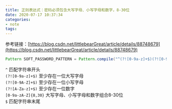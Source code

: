 ```yaml
---
title: 正则表达式：密码必须包含大写字母、小写字母和数字，8-30位
date: 2020-07-17 10:37:34 
categories: 
- note
tags: 
---
```

参考链接：[https://blog.csdn.net/littlebearGreat/article/details/88748679](https://blog.csdn.net/littlebearGreat/article/details/88748679)  
  
```java  
Pattern SOFT_PASSWORD_PATTERN = Pattern.compile("^(?![0-9a-z]+$)(?![0-9A-Z]+$)(?![A-Za-z]+$)[0-9a-zA-Z]{8,30}$");  
```  
  
`^` 匹配字符串开头  
`(?![0-9a-z]+$)` 至少存在一位大写字母  
`(?![0-9A-Z]+$)` 至少存在一位小写字母  
`(?![A-Za-z]+$)` 至少存在一位数字  
`[0-9a-zA-Z]{8,30}` 大写字母、小写字母和数字组合8-30位  
`$` 匹配字符串末尾